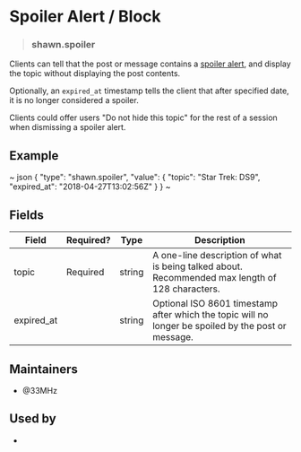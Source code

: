 <!-- give your raw item a title -->
# Spoiler Alert / Block

<!-- specify the "type" for your raw item -->
> ### shawn.spoiler

<!-- provide a description of what your raw represents -->
Clients can tell that the post or message contains a [spoiler alert](https://www.wordnik.com/words/spoiler%20alert), and display the topic without displaying the post contents.

Optionally, an `expired_at` timestamp tells the client that after specified date, it is no longer considered a spoiler.

Clients could offer users "Do not hide this topic" for the rest of a session when dismissing a spoiler alert.

<!-- provide at least one example of what your raw might look like in the wild -->
## Example

~ json
{
    "type": "shawn.spoiler",
    "value": {
        "topic": "Star Trek: DS9",
        "expired_at": "2018-04-27T13:02:56Z"
    }
}
~

<!-- provide a complete description of the fields in the "value" object for your raw -->
## Fields

|Field|Required?|Type|Description|
|-----|---------|----|-----------|
|topic|Required|string|A one-line description of what is being talked about. Recommended max length of 128 characters.|
|expired_at||string|Optional ISO 8601 timestamp after which the topic will no longer be spoiled by the post or message.|

<!-- provide a way to contact you -->
## Maintainers
* @33MHz

<!-- provide references to compatible apps / service -->
## Used by
* 
